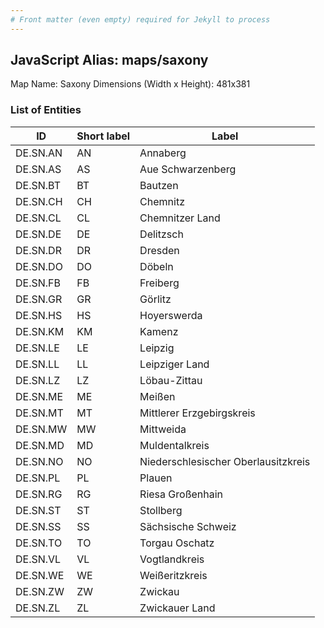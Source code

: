 ```yaml
---
# Front matter (even empty) required for Jekyll to process
---
```


## JavaScript Alias: maps/saxony

Map Name: Saxony
Dimensions (Width x Height): 481x381





### List of Entities

ID | Short label | Label
---|---|---|
DE.SN.AN|AN|Annaberg
DE.SN.AS|AS|Aue Schwarzenberg
DE.SN.BT|BT|Bautzen
DE.SN.CH|CH|Chemnitz
DE.SN.CL|CL|Chemnitzer Land
DE.SN.DE|DE|Delitzsch
DE.SN.DR|DR|Dresden
DE.SN.DO|DO|Döbeln
DE.SN.FB|FB|Freiberg
DE.SN.GR|GR|Görlitz
DE.SN.HS|HS|Hoyerswerda
DE.SN.KM|KM|Kamenz
DE.SN.LE|LE|Leipzig
DE.SN.LL|LL|Leipziger Land
DE.SN.LZ|LZ|Löbau-Zittau
DE.SN.ME|ME|Meißen
DE.SN.MT|MT|Mittlerer Erzgebirgskreis
DE.SN.MW|MW|Mittweida
DE.SN.MD|MD|Muldentalkreis
DE.SN.NO|NO|Niederschlesischer Oberlausitzkreis
DE.SN.PL|PL|Plauen
DE.SN.RG|RG|Riesa Großenhain
DE.SN.ST|ST|Stollberg
DE.SN.SS|SS|Sächsische Schweiz
DE.SN.TO|TO|Torgau Oschatz
DE.SN.VL|VL|Vogtlandkreis
DE.SN.WE|WE|Weißeritzkreis
DE.SN.ZW|ZW|Zwickau
DE.SN.ZL|ZL|Zwickauer Land

